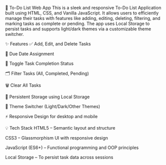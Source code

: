 📝 To-Do List Web App
This is a sleek and responsive To-Do List Application built using HTML, CSS, and Vanilla JavaScript. It allows users to efficiently manage their tasks with features like adding, editing, deleting, filtering, and marking tasks as complete or pending. The app uses Local Storage to persist tasks and supports light/dark themes via a customizable theme switcher.

✨ Features
✅ Add, Edit, and Delete Tasks

📅 Due Date Assignment

🔁 Toggle Task Completion Status

🗂️ Filter Tasks (All, Completed, Pending)

🗑️ Clear All Tasks

💾 Persistent Storage using Local Storage

🎨 Theme Switcher (Light/Dark/Other Themes)

⚡ Responsive Design for desktop and mobile

💡 Tech Stack
HTML5 – Semantic layout and structure

CSS3 – Glassmorphism UI with responsive design

JavaScript (ES6+) – Functional programming and OOP principles

Local Storage – To persist task data across sessions
